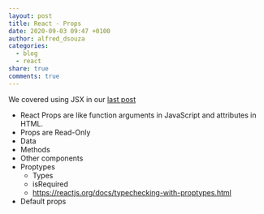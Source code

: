```yaml
---
layout: post
title: React - Props
date: 2020-09-03 09:47 +0100
author: alfred_dsouza
categories:
  - blog
  - react
share: true
comments: true
---
```


We covered using JSX in our [last post](/blog/react/jsx-what-is-that/)
- React Props are like function arguments in JavaScript and attributes in HTML.
- Props are Read-Only
- Data
- Methods
- Other components
- Proptypes
    - Types
    - isRequired
    - https://reactjs.org/docs/typechecking-with-proptypes.html
- Default props
